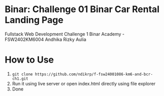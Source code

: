 # Binar: Challenge 01 Binar Car Rental Landing Page
Fullstack Web Development Challenge 1 Binar Academy - FSW2402KM6004 Andhika Rizky Aulia  

# How to Use

1. ```git clone https://github.com/ndikrp/f-fsw24001086-km6-and-bcr-ch1.git```
2. Run it using live server or open index.html directly using file explorer
3. Done
   
